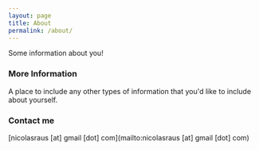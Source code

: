 ```yaml
---
layout: page
title: About
permalink: /about/
---
```


Some information about you!

### More Information

A place to include any other types of information that you'd like to include about yourself.

### Contact me

[nicolasraus [at] gmail [dot] com](mailto:nicolasraus [at] gmail [dot] com)
